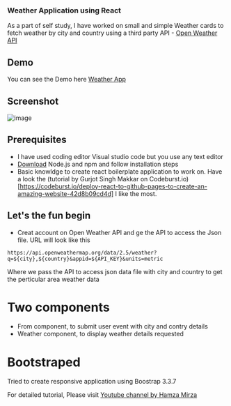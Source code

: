 ### Weather Application using React

As a part of self study, I have worked on small and simple Weather cards to fetch weather by city and country using a third party API - [Open Weather API](https://openweathermap.org/api)

## Demo 

You can see the Demo here [Weather App](https://monikapatelit.github.io/weather-app/)


## Screenshot
![image](https://user-images.githubusercontent.com/9668906/53200052-7ef44a00-3685-11e9-9a93-4c8e89cdf845.png)


## Prerequisites
- I have used coding editor Visual studio code but you use any text editor
- [Download](https://nodejs.org/en/) Node.js and npm and follow installation steps
- Basic knowldge to create react boilerplate application to work on. Have a look the (tutorial by Gurjot Singh Makkar on Codeburst.io)[https://codeburst.io/deploy-react-to-github-pages-to-create-an-amazing-website-42d8b09cd4d] I like the most.


## Let's the fun begin

- Creat account on Open Weather API and ge the API to access the Json file. URL will look like this

```
https://api.openweathermap.org/data/2.5/weather?q=${city},${country}&appid=${API_KEY}&units=metric
```
Where we pass the API to access json data file with city and country to get the perticular area weather data

# Two components 

- From component, to submit user event with city and contry details
- Weather component, to display weather details requested 

# Bootstraped

Tried to create responsive application using Boostrap 3.3.7


For detailed tutorial, Please visit [Youtube channel by Hamza Mirza](https://www.youtube.com/watch?v=204C9yNeOYI&t=3s)





